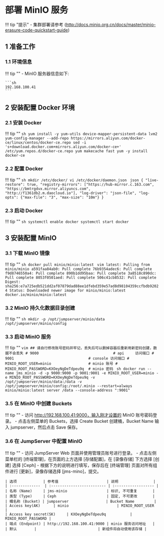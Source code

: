 # 部署 MinIO 服务

!!! tip "提示"
    - 集群部署请参考 (http://docs.minio.org.cn/docs/master/minio-erasure-code-quickstart-guide)

## 1 准备工作
### 1.1 环境信息
!!! tip ""
    - MinIO 服务器信息如下: 

    ```sh 
    192.168.100.41
    ```

## 2 安装配置 Docker 环境
### 2.1 安装 Docker
!!! tip ""
    ```sh
    yum install -y yum-utils device-mapper-persistent-data lvm2
    yum-config-manager --add-repo https://mirrors.aliyun.com/docker-ce/linux/centos/docker-ce.repo
    sed -i 's+download.docker.com+mirrors.aliyun.com/docker-ce+' /etc/yum.repos.d/docker-ce.repo
    yum makecache fast
    yum -y install docker-ce
    ```

### 2.2 配置 Docker
!!! tip ""
    ```sh
    mkdir /etc/docker/
    vi /etc/docker/daemon.json
    ```
    ```json
    {
      "live-restore": true,
      "registry-mirrors": ["https://hub-mirror.c.163.com", "https://bmtrgdvx.mirror.aliyuncs.com", "http://f1361db2.m.daocloud.io"],
      "log-driver": "json-file",
      "log-opts": {"max-file": "3", "max-size": "10m"}
    }
    ```

### 2.3 启动 Docker
!!! tip ""
    ```sh
    systemctl enable docker
    systemctl start docker
    ```

## 3 安装配置 MinIO
### 3.1 下载 MinIO 镜像
!!! tip ""
    ```sh
    docker pull minio/minio:latest
    ```
    ```vim
    latest: Pulling from minio/minio
    a591faa84ab0: Pull complete
    76b9354adec6: Pull complete
    f9d8746550a4: Pull complete
    890b1dd95baa: Pull complete
    3a8518c890dc: Pull complete
    8053f0501aed: Pull complete
    506c41cb8532: Pull complete
    Digest: sha256:e7a725edb521dd2af07879dad88ee1dfebd359e57ad8d98104359ccfbdb92024
    Status: Downloaded newer image for minio/minio:latest
    docker.io/minio/minio:latest
    ```

### 3.2 MinIO 持久化数据目录创建
!!! tip ""
    ```sh
    mkdir -p /opt/jumpserver/minio/data /opt/jumpserver/minio/config
    ```

### 3.3 启动 MinIO 服务
!!! tip ""
    ```vim
    ## 请自行修改账号密码并牢记，丢失后可以删掉容器后重新用新密码创建，数据不会丢失
    # 9000                                  # api     访问端口
    # 9001                                  # console 访问端口
    # MINIO_ROOT_USER=minio                 # minio 账号
    # MINIO_ROOT_PASSWORD=KXOeyNgDeTdpeu9q  # minio 密码
    ```
    ```sh
    docker run --name jms_minio -d -p 9000:9000 -p 9001:9001 -e MINIO_ROOT_USER=minio -e MINIO_ROOT_PASSWORD=KXOeyNgDeTdpeu9q -v /opt/jumpserver/minio/data:/data -v /opt/jumpserver/minio/config:/root/.minio --restart=always minio/minio:latest server /data --console-address ":9001"
    ```

### 3.5 在 MinIO 中创建 Buckets
!!! tip ""
    - 访问 http://192.168.100.41:9000，输入刚才设置的 MinIO 账号密码登录。
    - 点击左侧菜单的 Buckets，选择 Create Bucket 创建桶，Bucket Name 输入 jumpserver，然后点击 Save 保存。

### 3.6 在 JumpServer 中配置 MinIO
!!! tip ""
    - 访问 JumpServer Web 页面并使用管理员账号进行登录。
    - 点击左侧菜单栏的 [终端管理]，在页面的上方选择 [存储配置]，在 [录像存储] 下方选择 [创建] 选择 [Ceph]
    - 根据下方的说明进行填写，保存后在 [终端管理] 页面对所有组件进行 [更新]，录像存储选择 [jms-mino]，提交。

    | 选项            | 参考值                      | 说明                |
    | :-------------  | :------------------------- | :------------------ |
    | 名称 (Name)     | jms-minio                  | 标识, 不可重复       |
    | 类型 (Type)     | Ceph                       | 固定, 不可更改       |
    | 桶名称 (Bucket) | jumpserver                 | Bucket Name         |
    | Access key(AK)      | minio                      | MINIO_ROOT_USER     |
    | Access key secret(SK)     | KXOeyNgDeTdpeu9q           | MINIO_ROOT_PASSWORD |
    | 端点 (Endpoint) | http://192.168.100.41:9000 | minio 服务访问地址   |
    | 默认        |                            | 新组件将自动使用该存储 |


